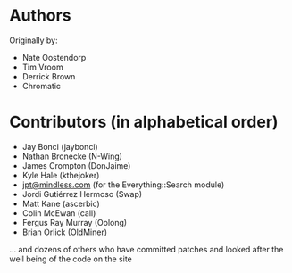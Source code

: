# Authors

Originally by:
* Nate Oostendorp
* Tim Vroom
* Derrick Brown
* Chromatic

# Contributors (in alphabetical order)

* Jay Bonci (jaybonci)
* Nathan Bronecke (N-Wing)
* James Crompton (DonJaime)
* Kyle Hale (kthejoker)
* jpt@mindless.com (for the Everything::Search module)
* Jordi Gutiérrez Hermoso (Swap)
* Matt Kane (ascerbic)
* Colin McEwan (call)
* Fergus Ray Murray (Oolong)
* Brian Orlick (OldMiner)
 
... and dozens of others who have committed patches and looked after the well being of the code on the site
